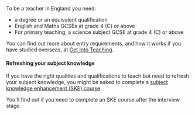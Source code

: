 To be a teacher in England you need:

* a degree or an equivalent qualification
* English and Maths GCSEs at grade 4 (C) or above
* For primary teaching, a science subject GCSE at grade 4 (C) or above

You can find out more about entry requirements, and how it works if you have studied overseas, at [Get Into Teaching](https://beta-getintoteaching.education.gov.uk/steps-to-become-a-teacher).

#### Refreshing your subject knowledge

If you have the right qualities and qualifications to teach but need to refresh your subject knowledge, you might be asked to complete a [subject knowledge enhancement (SKE) course](https://getintoteaching.education.gov.uk/explore-my-options/teacher-training-routes/subject-knowledge-enhancement-ske-courses).

You'll find out if you need to complete an SKE course after the interview stage.
